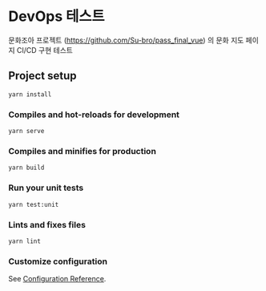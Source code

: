 # DevOps 테스트

문화조아 프로젝트 (https://github.com/Su-bro/pass_final_vue) 의
문화 지도 페이지 CI/CD 구현 테스트

## Project setup

```
yarn install
```

### Compiles and hot-reloads for development

```
yarn serve
```

### Compiles and minifies for production

```
yarn build
```

### Run your unit tests

```
yarn test:unit
```

### Lints and fixes files

```
yarn lint
```

### Customize configuration

See [Configuration Reference](https://cli.vuejs.org/config/).
